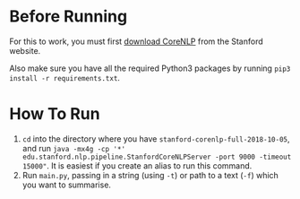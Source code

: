 # Before Running

For this to work, you must first [download CoreNLP](https://stanfordnlp.github.io/CoreNLP/download.html) from the Stanford website.

Also make sure you have all the required Python3 packages by running `pip3 install -r requirements.txt`.

# How To Run

1. `cd` into the directory where you have `stanford-corenlp-full-2018-10-05`, and run `java -mx4g -cp '*' edu.stanford.nlp.pipeline.StanfordCoreNLPServer -port 9000 -timeout 15000"`. It is easiest if you create an alias to run this command.
2. Run `main.py`, passing in a string (using `-t`) or path to a text (`-f`) which you want to summarise.
